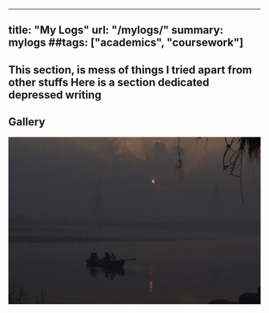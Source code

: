 -----
title: "My Logs"
url: "/mylogs/"
summary: mylogs
##tags: ["academics", "coursework"]
------

This section, is mess of things I tried apart from other stuffs
Here is a section dedicated depressed writing 
   -
## Gallery
![whisker](/gallery/DSC_0028.jpg)


